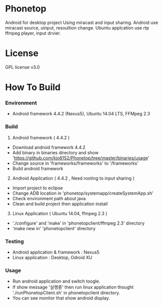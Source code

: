 Phonetop
========
Android for desktop project Using miracast and input sharing.
Android use miracast source, uinput, resoultion change.
Ubuntu applcation use rtp ffmpeg player, input drvier.

License
========
GPL license v3.0

How To Build
========
### Environment
 - Android framework 4.4.2 (Nexus5), Ubuntu 14.04 LTS, FFMpeg 2.3

### Build
 1. Android framework ( 4.4.2 )
   - Download android framework 4.4.2
   - Add binary in binaries directory and show 'https://github.com/kjo6152/Phonetop/tree/master/binaries/usage'
   - Change source in 'frameworks/frameworks' to '<AOSP>/frameworks'
   - Build android framework

 2. Android Application ( 4.4.2 , Need rooting to input sharing )
   - Import project to eclipse
   - Change ADB location in 'phonetop/systemapp/createSystemApp.sh'
   - Check environment path about java
   - Clean and build project then application install
   
 3. Linux Application ( Ubuntu 14.04, ffmpeg 2.3 )
   - './configure' and 'make' in 'phonetopclient/ffmpeg 2.3' directory
   - 'make new in' 'phonetopclient' directory
 
### Testing
 - Android application & framework : Nexus5
 - Linux application : Desktop, Odroid XU 

### Usage
 - Run android application and switch toogle.
 - If show message '실행중' then run linux application thought './runPhonetopClient.sh' in phonetopclient directory.
 - You can see monitor that show android display.
